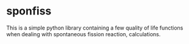 # sponfiss
This is a simple python library containing a few quality of life functions when dealing with spontaneous fission reaction, calculations.
